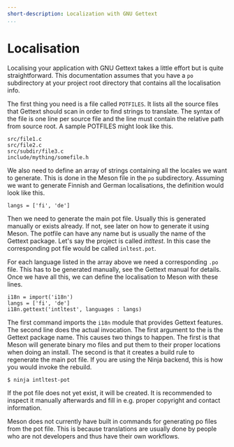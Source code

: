 ```yaml
---
short-description: Localization with GNU Gettext
...
```


# Localisation

Localising your application with GNU Gettext takes a little effort but is quite straightforward. This documentation assumes that you have a `po` subdirectory at your project root directory that contains all the localisation info.

The first thing you need is a file called `POTFILES`. It lists all the source files that Gettext should scan in order to find strings to translate. The syntax of the file is one line per source file and the line must contain the relative path from source root. A sample POTFILES might look like this.

    src/file1.c
    src/file2.c
    src/subdir/file3.c
    include/mything/somefile.h

We also need to define an array of strings containing all the locales we want to generate. This is done in the Meson file in the `po` subdirectory. Assuming we want to generate Finnish and German localisations, the definition would look like this.

```meson
langs = ['fi', 'de']
```

Then we need to generate the main pot file. Usually this is generated manually or exists already. If not, see later on how to generate it using Meson. The potfile can have any name but is usually the name of the Gettext package. Let's say the project is called *intltest*. In this case the corresponding pot file would be called `inltest.pot`.

For each language listed in the array above we need a corresponding `.po` file. This has to be generated manually, see the Gettext manual for details. Once we have all this, we can define the localisation to Meson with these lines.

```meson
i18n = import('i18n')
langs = ['fi', 'de']
i18n.gettext('intltest', languages : langs)
```

The first command imports the `i18n` module that provides Gettext features. The second line does the actual invocation. The first argument to the is the Gettext package name. This causes two things to happen. The first is that Meson will generate binary mo files and put them to their proper locations when doing an install. The second is that it creates a build rule to regenerate the main pot file. If you are using the Ninja backend, this is how you would invoke the rebuild.

```console
$ ninja intltest-pot
```

If the pot file does not yet exist, it will be created. It is recommended to inspect it manually afterwards and fill in e.g. proper copyright and contact information.

Meson does not currently have built in commands for generating po files from the pot file. This is because translations are usually done by people who are not developers and thus have their own workflows.
